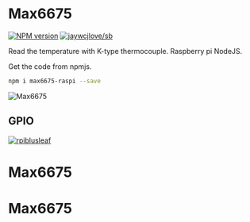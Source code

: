 # Max6675

[![NPM version](https://img.shields.io/npm/v/max6675-raspi.svg)](https://www.npmjs.com/package/max6675-raspi) [![jaywcjlove/sb](https://jaywcjlove.github.io/sb/lang/chinese.svg)](README.cn.md)

Read the temperature with K-type thermocouple. Raspberry pi NodeJS.

Get the code from npmjs.

```sh
npm i max6675-raspi --save
```

![Max6675](https://github.com/bubao/Max6675-Raspberry-pi-nodejs/raw/master/imgs/Max6675.png)

## GPIO

[![rpiblusleaf](https://raw.githubusercontent.com/splitbrain/rpibplusleaf/master/rpiblusleaf.png)](https://github.com/splitbrain/rpibplusleaf)
# Max6675
# Max6675
